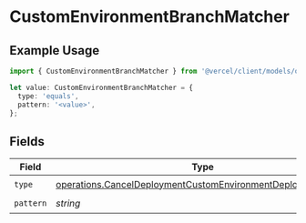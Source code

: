 # CustomEnvironmentBranchMatcher

## Example Usage

```typescript
import { CustomEnvironmentBranchMatcher } from '@vercel/client/models/operations';

let value: CustomEnvironmentBranchMatcher = {
  type: 'equals',
  pattern: '<value>',
};
```

## Fields

| Field     | Type                                                                                                                                       | Required           | Description |
| --------- | ------------------------------------------------------------------------------------------------------------------------------------------ | ------------------ | ----------- |
| `type`    | [operations.CancelDeploymentCustomEnvironmentDeploymentsType](../../models/operations/canceldeploymentcustomenvironmentdeploymentstype.md) | :heavy_check_mark: | N/A         |
| `pattern` | _string_                                                                                                                                   | :heavy_check_mark: | N/A         |
